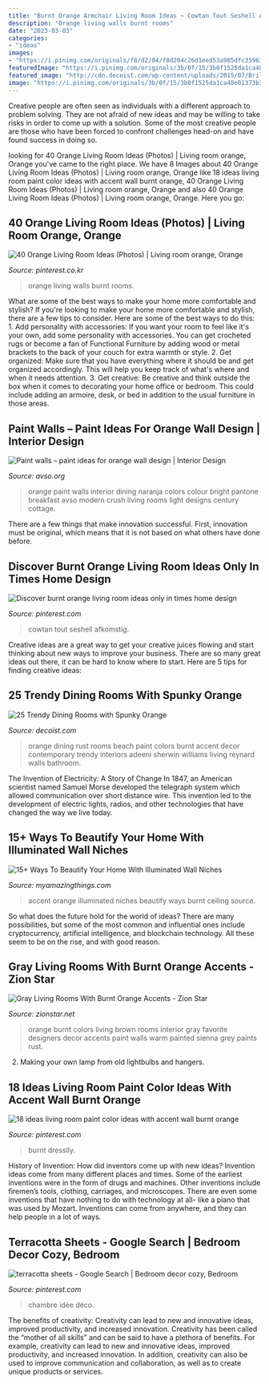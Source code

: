 ```yaml
---
title: "Burnt Orange Armchair Living Room Ideas ~ Cowtan Tout Seshell Afkomstig"
description: "Orange living walls burnt rooms"
date: "2023-03-03"
categories:
- "ideas"
images:
- "https://i.pinimg.com/originals/f8/d2/04/f8d204c26d1eed53a985dfc359618e1f.png"
featuredImage: "https://i.pinimg.com/originals/3b/0f/15/3b0f1525da1ca48e01373b31da66454f.jpg"
featured_image: "http://cdn.decoist.com/wp-content/uploads/2015/07/Brilliant-Palm-Beach-Collection-lighting-fixture-for-the-orange-dining-room.jpg"
image: "https://i.pinimg.com/originals/3b/0f/15/3b0f1525da1ca48e01373b31da66454f.jpg"
---
```



Creative people are often seen as individuals with a different approach to problem solving. They are not afraid of new ideas and may be willing to take risks in order to come up with a solution. Some of the most creative people are those who have been forced to confront challenges head-on and have found success in doing so.

	

		
looking for 40 Orange Living Room Ideas (Photos) | Living room orange, Orange you've came to the right place. We have 8 Images about 40 Orange Living Room Ideas (Photos) | Living room orange, Orange like 18 ideas living room paint color ideas with accent wall burnt orange, 40 Orange Living Room Ideas (Photos) | Living room orange, Orange and also 40 Orange Living Room Ideas (Photos) | Living room orange, Orange. Here you go:
		
    
## 40 Orange Living Room Ideas (Photos) | Living Room Orange, Orange

<img loading=lazy src="https://i.pinimg.com/736x/6c/93/52/6c93523fcd53c0c672b475a3fc0a1081--orange-living-rooms-orange-walls.jpg" onerror="this.onerror=null;this.src='https://tse2.mm.bing.net/th?id=OIP.I71vpom9ICoNafYfMPEttQHaFj&amp;pid=15.1';" alt="40 Orange Living Room Ideas (Photos) | Living room orange, Orange">

_Source: pinterest.co.kr_

>orange living walls burnt rooms. 

	

What are some of the best ways to make your home more comfortable and stylish?
If you're looking to make your home more comfortable and stylish, there are a few tips to consider. Here are some of the best ways to do this: 1. Add personality with accessories: If you want your room to feel like it's your own, add some personality with accessories. You can get crocheted rugs or become a fan of Functional Furniture by adding wood or metal brackets to the back of your couch for extra warmth or style. 2. Get organized: Make sure that you have everything where it should be and get organized accordingly. This will help you keep track of what's where and when it needs attention. 3. Get creative: Be creative and think outside the box when it comes to decorating your home office or bedroom. This could include adding an armoire, desk, or bed in addition to the usual furniture in those areas. 
    
## Paint Walls – Paint Ideas For Orange Wall Design | Interior Design

<img loading=lazy src="http://www.avso.org/wp-content/uploads/files/6/0/6/paint-walls-paint-ideas-for-orange-wall-design-12-606.jpg" onerror="this.onerror=null;this.src='https://tse1.mm.bing.net/th?id=OIP.BTN2GDKcfRAdpaL3McwzagHaLG&amp;pid=15.1';" alt="Paint walls – paint ideas for orange wall design | Interior Design">

_Source: avso.org_

>orange paint walls interior dining naranja colors colour bright pantone breakfast avso modern crush living rooms light designs century cottage. 

	

There are a few things that make innovation successful. First, innovation must be original, which means that it is not based on what others have done before.

    
## Discover Burnt Orange Living Room Ideas Only In Times Home Design

<img loading=lazy src="https://i.pinimg.com/originals/3b/0f/15/3b0f1525da1ca48e01373b31da66454f.jpg" onerror="this.onerror=null;this.src='https://tse3.mm.bing.net/th?id=OIP.7l6HDUvjsBfvTpGECibX8AHaJ3&amp;pid=15.1';" alt="Discover burnt orange living room ideas only in times home design">

_Source: pinterest.com_

>cowtan tout seshell afkomstig. 

	

Creative ideas are a great way to get your creative juices flowing and start thinking about new ways to improve your business. There are so many great ideas out there, it can be hard to know where to start. Here are 5 tips for finding creative ideas:

    
## 25 Trendy Dining Rooms With Spunky Orange

<img loading=lazy src="http://cdn.decoist.com/wp-content/uploads/2015/07/Brilliant-Palm-Beach-Collection-lighting-fixture-for-the-orange-dining-room.jpg" onerror="this.onerror=null;this.src='https://tse4.mm.bing.net/th?id=OIP.9893E7hw5ru2_fxfWYb0JQHaE4&amp;pid=15.1';" alt="25 Trendy Dining Rooms with Spunky Orange">

_Source: decoist.com_

>orange dining rust rooms beach paint colors burnt accent decor contemporary trendy interiors adeeni sherwin williams living reynard walls bathroom. 

	

The Invention of Electricity: A Story of Change
In 1847, an American scientist named Samuel Morse developed the telegraph system which allowed communication over short distance wire. This invention led to the development of electric lights, radios, and other technologies that have changed the way we live today.

    
## 15+ Ways To Beautify Your Home With Illuminated Wall Niches

<img loading=lazy src="https://myamazingthings.com/wp-content/uploads/2016/12/burnt-orange-sofa-Family-Room-Contemporary-with-accent-wall-ceiling-lighting.jpg" onerror="this.onerror=null;this.src='https://tse4.mm.bing.net/th?id=OIP.TLmlyjmzHKGMwvJYCYYmkQHaE8&amp;pid=15.1';" alt="15+ Ways To Beautify Your Home With Illuminated Wall Niches">

_Source: myamazingthings.com_

>accent orange illuminated niches beautify ways burnt ceiling source. 

	

So what does the future hold for the world of ideas? There are many possibilities, but some of the most common and influential ones include cryptocurrency, artificial intelligence, and blockchain technology. All these seem to be on the rise, and with good reason.

    
## Gray Living Rooms With Burnt Orange Accents - Zion Star

<img loading=lazy src="https://hips.hearstapps.com/hbu.h-cdn.co/assets/17/16/favorite-designer-colors-sienna-orange.jpg" onerror="this.onerror=null;this.src='https://tse4.mm.bing.net/th?id=OIP.OfOfQAJT3WLAlfntTRkTcwHaLj&amp;pid=15.1';" alt="Gray Living Rooms With Burnt Orange Accents - Zion Star">

_Source: zionstar.net_

>orange burnt colors living brown rooms interior gray favorite designers decor accents paint walls warm painted sienna grey paints rust. 

	

2. Making your own lamp from old lightbulbs and hangers.

    
## 18 Ideas Living Room Paint Color Ideas With Accent Wall Burnt Orange

<img loading=lazy src="https://i.pinimg.com/originals/a1/6d/50/a16d5085c23162e48fbaa0ef4b166c89.jpg" onerror="this.onerror=null;this.src='https://tse3.mm.bing.net/th?id=OIP.fCljMhrLlDKYYM3-rMWpxgAAAA&amp;pid=15.1';" alt="18 ideas living room paint color ideas with accent wall burnt orange">

_Source: pinterest.com_

>burnt dresslly. 

	

History of Invention: How did inventors come up with new ideas?
Invention ideas come from many different places and times. Some of the earliest inventions were in the form of drugs and machines. Other inventions include firemen’s tools, clothing, carriages, and microscopes. There are even some inventions that have nothing to do with technology at all- like a piano that was used by Mozart. Inventions can come from anywhere, and they can help people in a lot of ways.

    
## Terracotta Sheets - Google Search | Bedroom Decor Cozy, Bedroom

<img loading=lazy src="https://i.pinimg.com/originals/f8/d2/04/f8d204c26d1eed53a985dfc359618e1f.png" onerror="this.onerror=null;this.src='https://tse4.mm.bing.net/th?id=OIP.3iZ3Jdx28AOcICx9rN26ewHaLG&amp;pid=15.1';" alt="terracotta sheets - Google Search | Bedroom decor cozy, Bedroom">

_Source: pinterest.com_

>chambre idée déco. 

	

The benefits of creativity: Creativity can lead to new and innovative ideas, improved productivity, and increased innovation.
Creativity has been called the “mother of all skills” and can be said to have a plethora of benefits. For example, creativity can lead to new and innovative ideas, improved productivity, and increased innovation. In addition, creativity can also be used to improve communication and collaboration, as well as to create unique products or services.

